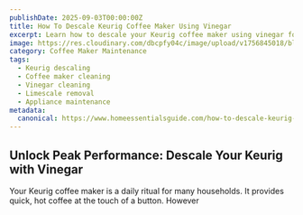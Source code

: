 ```yaml
---
publishDate: 2025-09-03T00:00:00Z
title: How To Descale Keurig Coffee Maker Using Vinegar
excerpt: Learn how to descale your Keurig coffee maker using vinegar for better taste and longevity. Our easy guide covers step-by-step cleaning.
image: https://res.cloudinary.com/dbcpfy04c/image/upload/v1756845018/blog_image_1756845018_lakbkl.webp
category: Coffee Maker Maintenance
tags:
  - Keurig descaling
  - Coffee maker cleaning
  - Vinegar cleaning
  - Limescale removal
  - Appliance maintenance
metadata:
  canonical: https://www.homeessentialsguide.com/how-to-descale-keurig-coffee-maker-using-vinegar
---
```


## Unlock Peak Performance: Descale Your Keurig with Vinegar

Your Keurig coffee maker is a daily ritual for many households. It provides quick, hot coffee at the touch of a button. However